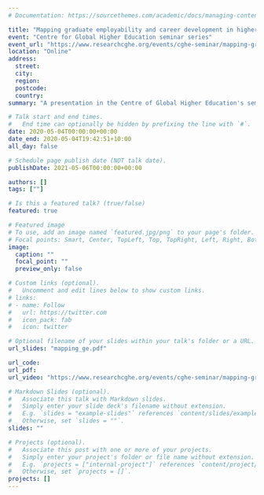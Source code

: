 ```yaml
---
# Documentation: https://sourcethemes.com/academic/docs/managing-content/

title: "Mapping graduate employability and career development in higher education research"
event: "Centre for Global Higher Education seminar series"
event_url: "https://www.researchcghe.org/events/cghe-seminar/mapping-graduate-employability-and-career-development-in-higher-education-research/"
location: "Online"
address:
  street:
  city:
  region:
  postcode:
  country:
summary: "A presentation in the Centre of Global Higher Education's seminar series, presenting the findings of my article: Mapping graduate employability and career development in higher education research."

# Talk start and end times.
#   End time can optionally be hidden by prefixing the line with `#`.
date: 2020-05-04T00:00:00+00:00
date_end: 2020-05-04T19:42:51+10:00
all_day: false

# Schedule page publish date (NOT talk date).
publishDate: 2021-05-06T00:00:00+00:00

authors: []
tags: [""]

# Is this a featured talk? (true/false)
featured: true

# Featured image
# To use, add an image named `featured.jpg/png` to your page's folder.
# Focal points: Smart, Center, TopLeft, Top, TopRight, Left, Right, BottomLeft, Bottom, BottomRight.
image:
  caption: ""
  focal_point: ""
  preview_only: false

# Custom links (optional).
#   Uncomment and edit lines below to show custom links.
# links:
# - name: Follow
#   url: https://twitter.com
#   icon_pack: fab
#   icon: twitter

# Optional filename of your slides within your talk's folder or a URL.
url_slides: "mapping_ge.pdf"

url_code:
url_pdf:
url_video: "https://www.researchcghe.org/events/cghe-seminar/mapping-graduate-employability-and-career-development-in-higher-education-research/"

# Markdown Slides (optional).
#   Associate this talk with Markdown slides.
#   Simply enter your slide deck's filename without extension.
#   E.g. `slides = "example-slides"` references `content/slides/example-slides.md`.
#   Otherwise, set `slides = ""`.
slides: ""

# Projects (optional).
#   Associate this post with one or more of your projects.
#   Simply enter your project's folder or file name without extension.
#   E.g. `projects = ["internal-project"]` references `content/project/deep-learning/index.md`.
#   Otherwise, set `projects = []`.
projects: []
---
```

